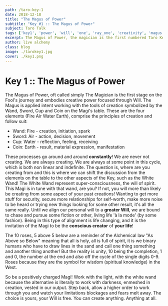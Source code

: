 ```yaml
---
path: /taro-key-1
date: 2018-12-18
title: "The Magus of Power"
subtitle: "Key #1 :: The Magus of Power"
subject: Taro Talk
tags: ['key1', 'power', 'will', 'one', 'ray_one', 'creativity', 'magus', 'magician', 'energy', 'hermes', 'mercury', 'elements']
excerpt: The Magus of Power, the magician is the first numbered Taro Key representing the very beginning of the Fools journey
author: live alchemy
class: blog
image: ./tarokey1.jpg
cover: ./key1.png
---
```


# Key 1 :: The Magus of Power

The Magus of Power, oft called simply The Magician is the first stage on the Fool's journey and embodies creative power focused through Will. The Magus is applied intent working with the tools of creation symbolized by the Wand, Sword, Cup and Coin on the Magi's table. These are the four elements (Fire Air Water Earth), comprise the principles of creation and follow suit:

- Wand: Fire - creation, initiation, spark
- Sword: Air - action, decision, movement
- Cup: Water - reflection, feeling, receiving
- Coin: Earth - result, material expression, manifestation

These processes go around and around **constantly**! We are never not creating. We are always creating. We are always at some point in this cycle, which is both non linear and indefinite. The question is, where are you creating from and this is where we can shift the discussion from the elements on the table to the other aspects of the Key, such as the White Wand! The White Wand represent super-consciousness, the will of spirit. This Magi is in tune with that wand, are you? If not, you will more than likely be creating from some aspect of your past creations! Wanting to get more stuff for security, secure more relationships for self-worth, make more noise to be heard or trying new things looking for some other result, it's all the same really. Until we align our personal will to a **greater Will**, we are bound to chase and pursue some fiction or other, living life 'à la mode' (by some fashion). Being in this type of alignment is life changing, and it is the invitation of the Magi to be the **conscious creator** of **your life**!

The 10 roses, 5 above 5 below are a reminder of the Alchemical law "As Above so Below" meaning that all is holy, all is full of spirit, it is we binary humans who have to draw lines in the sand and call one thing something and another thing another!
But the reality is unity, 10 being the completion, 1 and 0, the number at the end and also off the cycle of the single digits 0-9. Roses because they are the symbol for wisdom (spiritual knowledge) in the West.

So be a positively charged Magi! Work with the light, with the white wand because the alternative is literally to work with darkness, enmeshed in creation, vested in our output. Step back, allow a higher order to work through you and watch your limitations blockages and fears melt away. The choice is yours, your Will is free. You can create anything. Anything at all.
